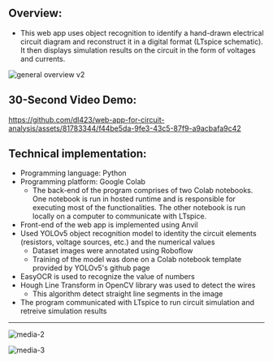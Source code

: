 ## Overview:
- This web app uses object recognition to identify a hand-drawn electrical circuit diagram and reconstruct it in a digital format (LTspice schematic). It then displays simulation results on the circuit in the form of voltages and currents.

![general overview v2](https://github.com/dl423/web-app-for-circuit-analysis/assets/81783344/c2ec7baf-dc44-49bd-80b3-b90129d23620)

## 30-Second Video Demo:

https://github.com/dl423/web-app-for-circuit-analysis/assets/81783344/f44be5da-9fe3-43c5-87f9-a9acbafa9c42


## Technical implementation:
- Programming language: Python
- Programming platform: Google Colab
  - The back-end of the program comprises of two Colab notebooks. One notebook is run in hosted runtime and is responsible for executing most of the functionalities. The other notebook is run locally on a computer to communicate with LTspice.
- Front-end of the web app is implemented using Anvil
- Used YOLOv5 object recognition model to identity the circuit elements (resistors, voltage sources, etc.) and the numerical values
  - Dataset images were annotated using Roboflow
  - Training of the model was done on a Colab notebook template provided by YOLOv5's github page 
- EasyOCR is used to recognize the value of numbers
- Hough Line Transform in OpenCV library was used to detect the wires
  - This algorithm detect straight line segments in the image
- The program communicated with LTspice to run circuit simulation and retreive simulation results 
______


![media-2](https://github.com/dl423/web-app-for-circuit-analysis/assets/81783344/b725bcbe-a572-4226-82d3-b35bd4780279)

![media-3](https://github.com/dl423/web-app-for-circuit-analysis/assets/81783344/dcdc07c4-6264-4d75-8f72-762651ca5e62)

